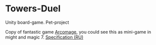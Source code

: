 # Towers-Duel
Unity board-game. Pet-project

Copy of fantastic game [Arcomage](https://ru.wikipedia.org/wiki/Arcomage), you could see this as mini-game in might and magic 7.
[Specification (RU)](https://docs.google.com/document/d/1xnDOSsjt5PZwgP_hEuDuAXfRepKIkN3zSOyrDU6frcE/edit)
